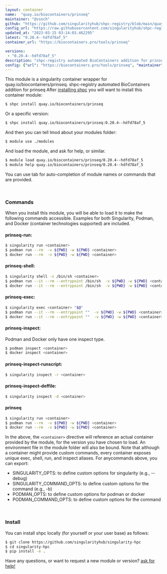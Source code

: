```yaml
---
layout: container
name:  "quay.io/biocontainers/prinseq"
maintainer: "@vsoch"
github: "https://github.com/singularityhub/shpc-registry/blob/main/quay.io/biocontainers/prinseq/container.yaml"
config_url: "https://raw.githubusercontent.com/singularityhub/shpc-registry/main/quay.io/biocontainers/prinseq/container.yaml"
updated_at: "2023-03-15 03:14:03.462295"
latest: "0.20.4--hdfd78af_5"
container_url: "https://biocontainers.pro/tools/prinseq"

versions:
 - "0.20.4--hdfd78af_5"
description: "shpc-registry automated BioContainers addition for prinseq"
config: {"url": "https://biocontainers.pro/tools/prinseq", "maintainer": "@vsoch", "description": "shpc-registry automated BioContainers addition for prinseq", "latest": {"0.20.4--hdfd78af_5": "sha256:6f1dbc20fdbdbfc1062c78568d265871eb07e43d33ddc56e33efa9389cad6450"}, "tags": {"0.20.4--hdfd78af_5": "sha256:6f1dbc20fdbdbfc1062c78568d265871eb07e43d33ddc56e33efa9389cad6450"}, "docker": "quay.io/biocontainers/prinseq"}
---
```


This module is a singularity container wrapper for quay.io/biocontainers/prinseq.
shpc-registry automated BioContainers addition for prinseq
After [installing shpc](#install) you will want to install this container module:


```bash
$ shpc install quay.io/biocontainers/prinseq
```

Or a specific version:

```bash
$ shpc install quay.io/biocontainers/prinseq:0.20.4--hdfd78af_5
```

And then you can tell lmod about your modules folder:

```bash
$ module use ./modules
```

And load the module, and ask for help, or similar.

```bash
$ module load quay.io/biocontainers/prinseq/0.20.4--hdfd78af_5
$ module help quay.io/biocontainers/prinseq/0.20.4--hdfd78af_5
```

You can use tab for auto-completion of module names or commands that are provided.

<br>

### Commands

When you install this module, you will be able to load it to make the following commands accessible.
Examples for both Singularity, Podman, and Docker (container technologies supported) are included.

#### prinseq-run:

```bash
$ singularity run <container>
$ podman run --rm  -v ${PWD} -w ${PWD} <container>
$ docker run --rm  -v ${PWD} -w ${PWD} <container>
```

#### prinseq-shell:

```bash
$ singularity shell -s /bin/sh <container>
$ podman run --it --rm --entrypoint /bin/sh  -v ${PWD} -w ${PWD} <container>
$ docker run --it --rm --entrypoint /bin/sh  -v ${PWD} -w ${PWD} <container>
```

#### prinseq-exec:

```bash
$ singularity exec <container> "$@"
$ podman run --it --rm --entrypoint ""  -v ${PWD} -w ${PWD} <container> "$@"
$ docker run --it --rm --entrypoint ""  -v ${PWD} -w ${PWD} <container> "$@"
```

#### prinseq-inspect:

Podman and Docker only have one inspect type.

```bash
$ podman inspect <container>
$ docker inspect <container>
```

#### prinseq-inspect-runscript:

```bash
$ singularity inspect -r <container>
```

#### prinseq-inspect-deffile:

```bash
$ singularity inspect -d <container>
```



#### prinseq

```bash
$ singularity run <container>
$ podman run --rm  -v ${PWD} -w ${PWD} <container>
$ docker run --rm  -v ${PWD} -w ${PWD} <container>
```


In the above, the `<container>` directive will reference an actual container provided
by the module, for the version you have chosen to load. An environment file in the
module folder will also be bound. Note that although a container
might provide custom commands, every container exposes unique exec, shell, run, and
inspect aliases. For anycommands above, you can export:

 - SINGULARITY_OPTS: to define custom options for singularity (e.g., --debug)
 - SINGULARITY_COMMAND_OPTS: to define custom options for the command (e.g., -b)
 - PODMAN_OPTS: to define custom options for podman or docker
 - PODMAN_COMMAND_OPTS: to define custom options for the command

<br>

### Install

You can install shpc locally (for yourself or your user base) as follows:

```bash
$ git clone https://github.com/singularityhub/singularity-hpc
$ cd singularity-hpc
$ pip install -e .
```

Have any questions, or want to request a new module or version? [ask for help!](https://github.com/singularityhub/singularity-hpc/issues)